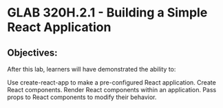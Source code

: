 # GLAB 320H.2.1 - Building a Simple React Application



## Objectives:
After this lab, learners will have demonstrated the ability to:

Use create-react-app to make a pre-configured React application.
Create React components.
Render React components within an application.
Pass props to React components to modify their behavior.